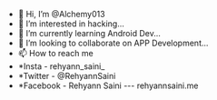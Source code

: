 - 👋 Hi, I’m @Alchemy013
- 👀 I’m interested in hacking...
- 🌱 I’m currently learning Android Dev...
- 💞️ I’m looking to collaborate on APP Development...
- 📫 How to reach me 
- *Insta - rehyann_saini_
- *Twitter - @RehyannSaini
- *Facebook - Rehyann Saini
--- rehyannsaini.me
<!---
I Am Just a High Functionin SocioPath...
Moto
#Respect the privacy of others.
#Think before you type.
#With great power comes great responsibility.
--->
